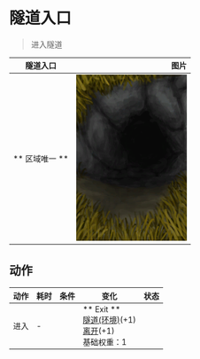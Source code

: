 # 隧道入口  
> 进入隧道  
  
  隧道入口  |   图片   
 ----  |  ----:   
 ** 区域唯一 **  |  <img decoding="async" src="Sprite/TunnelEntrance.png" href="a.md" style="max-width:300px;max-height:300px;">   
  
## 动作  
动作  |  耗时  |  条件  |  变化  |  状态  
----  |  ----  |  ----  |  ----  |  ----  
进入<br>  |  -  |    |  ** Exit **<br>  [隧道(环境)](Env_Tunnel.md)(+1)<br>  [离开](TunnelExit.md)(+1)<br>基础权重：1<br>  |    
